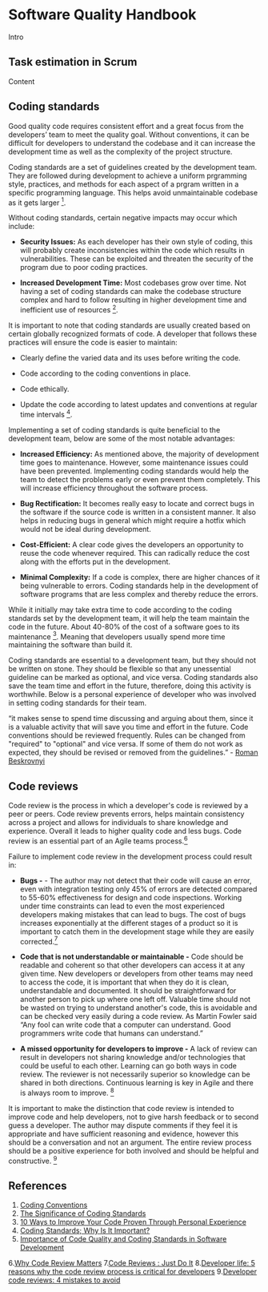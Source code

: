 # Software Quality Handbook

Intro

## Task estimation in Scrum

Content

## Coding standards

Good quality code requires consistent effort and a great focus from the developers’ team to meet the quality goal. Without conventions, it can be difficult for developers to understand the codebase and it can increase the development time as well as the complexity of the project structure.

Coding standards are a set of guidelines created by the development team. They are followed during development to achieve a uniform prgramming style, practices, and methods for each aspect of a prgram written in a specific programming language. This helps avoid unmaintainable codebase as it gets larger [<sup>1</sup>][1].

Without coding standards, certain negative impacts may occur which include:

- **Security Issues:** As each developer has their own style of coding, this will probably create inconsistencies within the code which results in vulnerabilities. These can be exploited and threaten the security of the program due to poor coding practices.

- **Increased Development Time:** Most codebases grow over time. Not having a set of coding standards can make the codebase structure complex and hard to follow resulting in higher development time and inefficient use of resources [<sup>2</sup>][2].

It is important to note that coding standards are usually created based on certain globally recognized formats of code. A developer that follows these practices will ensure the code is easier to maintain:

- Clearly define the varied data and its uses before writing the code.

- Code according to the coding conventions in place.

- Code ethically.

- Update the code according to latest updates and conventions at regular time intervals [<sup>4</sup>][4].

Implementing a set of coding standards is quite beneficial to the development team, below are some of the most notable advantages: 

- **Increased Efficiency:** As mentioned above, the majority of development time goes to maintenance. However, some maintenance issues could have been prevented. Implementing coding standards would help the team to detect the problems early or even prevent them completely. This will increase efficiency throughout the software process. 

- **Bug Rectification:** It becomes really easy to locate and correct bugs in the software if the source code is written in a consistent manner. It also helps in reducing bugs in general which might require a hotfix which would not be ideal during development. 

- **Cost-Efficient:** A clear code gives the developers an opportunity to reuse the code whenever required. This can radically reduce the cost along with the efforts put in the development. 

- **Minimal Complexity:** If a code is complex, there are higher chances of it being vulnerable to errors. Coding standards help in the development of software programs that are less complex and thereby reduce the errors. 

While it initially may take extra time to code according to the coding standards set by the development team, it will help the team maintain the code in the future. About 40-80% of the cost of a software goes to its maintenance [<sup>3</sup>][3]. Meaning that developers usually spend more time maintaining the software than build it.

Coding standards are essential to a development team, but they should not be written on stone. They should be flexible so that any unessential guideline can be marked as optional, and vice versa. Coding standards also save the team time and effort in the future, therefore, doing this activity is worthwhile. Below is a personal experience of developer who was involved in setting coding standards for their team.


“it makes sense to spend time discussing and arguing about them, since it is a valuable activity that will save you time and effort in the future. Code conventions should be reviewed frequently. Rules can be changed from "required" to "optional" and vice versa. If some of them do not work as expected, they should be revised or removed from the guidelines.” - [Roman Beskrovnyi][3]

## Code reviews

Code review is the process in which a developer's code is reviewed by a peer or peers. Code review prevents errors, helps maintain consistency across a project and allows for individuals to share knowledge and experience. Overall it leads to higher quality code and less bugs. Code review is an essential part of an Agile teams process.[<sup>6</sup>][6]

Failure to implement code review in the development process could result in:
- **Bugs -** - The author may not detect that their code will cause an error, even with integration testing only 45% of errors are detected compared to 55-60% effectiveness for  design and code inspections.  Working under time constraints can lead to even the most experienced developers making mistakes that can lead to bugs. The cost of bugs increases exponentially at the different stages of a product so it is important to catch them in the development stage while they are easily corrected.[<sup>7</sup>][7]

- **Code that is not understandable or maintainable -**  Code should be readable and coherent so that other developers can access it at any given time. New  developers or developers from other teams may need to access the code, it is important that when they do it is clean, understandable and documented. It should be straightforward for another person to pick up where one left off. Valuable time should not be wasted on trying to understand another's code, this is avoidable and can be checked very easily during a code review.  As Martin Fowler said “Any fool can write code that a computer can understand. Good programmers write code that humans can understand.”

- **A missed opportunity for developers to improve -** A lack of review can result in developers not sharing knowledge and/or technologies that could be useful to each other. Learning can go both ways in code review. The reviewer is not necessarily superior so knowledge can be shared in both directions.  Continuous learning is key in Agile and there is always room to improve. [<sup>8</sup>][8]

 It is important to make the distinction that code review is intended to improve code and help developers, not to give harsh feedback or to second guess a developer. The author may dispute comments if they feel it is appropriate and have sufficient reasoning and evidence, however this should be a conversation and not an argument. The entire review process should be a positive experience for both involved and should be helpful and constructive. [<sup>9</sup>][9]


## References

1. [Coding Conventions][1]
2. [The Significance  of Coding Standards][2]
3. [10 Ways to Improve Your Code Proven Through Personal Experience][3]
4. [Coding Standards; Why Is It Important?][3]
5. [Importance of Code Quality and Coding Standards in Software Development][5]

6.[Why Code Review Matters][6]
7.[Code Reviews : Just Do It][7]
8.[Developer life: 5 reasons why the code review process is critical for developers][8]
9.[Developer code reviews: 4 mistakes to avoid][9]


[1]: https://en.wikipedia.org/wiki/Coding_conventions
[2]: https://webguruz.in/the-significance-of-coding-standards-2/
[3]: https://codegym.cc/groups/posts/387-10-ways-to-improve-your-code-proven-through-personal-experience
[4]: https://www.ommzi.com/coding-standards-why-is-it-important/
[5]: https://www.multidots.com/importance-of-code-quality-and-coding-standard-in-software-development/

[6]: https://www.atlassian.com/agile/software-development/code-reviews
[7]:https://blog.codinghorror.com/code-reviews-just-do-it/
[8]:https://www.brightspot.com/products/developer-life-5-reasons-why-the-code-review-process-is-critical-for-developers
[9]:https://www.techrepublic.com/article/developer-code-reviews-4-mistakes-to-avoid/